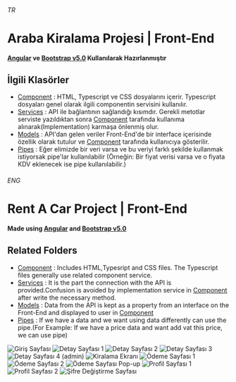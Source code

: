 ###### TR
# Araba Kiralama Projesi | Front-End
**[Angular](https://angular.io/cli) ve [Bootstrap v5.0](https://getbootstrap.com/docs/5.0/getting-started/introduction/) Kullanılarak Hazırlanmıştır**
## İlgili Klasörler
- [Component](https://github.com/mfbilgin42/kamp-final-project-front-end/tree/main/src/app/component) : HTML, Typescript ve CSS dosyalarını içerir. Typescript dosyaları genel olarak ilgili componentin servisini kullanılır.
- [Services](https://github.com/mfbilgin42/kamp-final-project-front-end/tree/main/src/app/services) : API ile bağlantının sağlandığı kısımdır. Gerekli metotlar serviste yazıldıktan sonra  [Component](https://github.com/mfbilgin42/kamp-final-project-front-end/tree/main/src/app/component) tarafında kullanıma alınarak(Implementation) karmaşa önlenmiş olur.
- [Models](https://github.com/mfbilgin42/kamp-final-project-front-end/tree/main/src/app/models) : API'dan gelen veriler Front-End'de bir interface içerisinde özellik olarak tutulur ve [Component](https://github.com/mfbilgin42/kamp-final-project-front-end/tree/main/src/app/component) tarafında kullanıcıya gösterilir.
- [Pipes](https://github.com/mfbilgin42/kamp-final-project-front-end/tree/main/src/app/pipes) : Eğer elimizde bir veri varsa ve bu veriyi farklı şekilde kullanmak istiyorsak pipe'lar kullanılabilir (Örneğin: Bir fiyat verisi varsa ve o fiyata KDV eklenecek ise pipe kullanılabilir.)

###### ENG
# Rent A Car Project | Front-End
**Made using [Angular](https://angular.io/cli) and [Bootstrap v5.0](https://getbootstrap.com/docs/5.0/getting-started/introduction/)**
## Related Folders
- [Component](https://github.com/mfbilgin42/kamp-final-project-front-end/tree/main/src/app/component) : Includes HTML,Typesript and CSS files. The Typescript files generally use related component service.
- [Services](https://github.com/mfbilgin42/kamp-final-project-front-end/tree/main/src/app/services) : It is the part the connection with the API is provided.Confusion is avoided by implementation service in [Component](https://github.com/mfbilgin42/kamp-final-project-front-end/tree/main/src/app/component) after write the necessary method.
- [Models](https://github.com/mfbilgin42/kamp-final-project-front-end/tree/main/src/app/models) : Data from the API is kept as a property from an interface on the Front-End and displayed to user in [Component](https://github.com/mfbilgin42/kamp-final-project-front-end/tree/main/src/app/component)
- [Pipes](https://github.com/mfbilgin42/kamp-final-project-front-end/tree/main/src/app/pipes) : If we have a data and  we want using data differently can use the pipe.(For Example: If we have a price data and want add vat this price, we can use pipe)



![Giriş Sayfası](https://i.hizliresim.com/6zOJ8i.png)
![Detay Sayfası 1](https://i.hizliresim.com/XSgKhl.png)
![Detay Sayfası 2](https://i.hizliresim.com/6UXOp8.png)
![Detay Sayfası 3](https://i.hizliresim.com/8MT1ag.png)
![Detay Sayfası 4 (admin)](https://i.hizliresim.com/BnQ88E.png)
![Kiralama Ekranı](https://i.hizliresim.com/bmxXjK.png)
![Ödeme Sayfası 1](https://i.hizliresim.com/gxwI1e.png)
![Ödeme Sayfası 2 ](https://i.hizliresim.com/qkjkPd.png)
![Ödeme Sayfası Pop-up](https://i.hizliresim.com/h9mbzH.png)
![Profil Sayfası 1](https://i.hizliresim.com/es6wwi.png)
![Profil Sayfası 2](https://i.hizliresim.com/UlUn9o.png)
![Şifre Değiştirme Sayfası](https://i.hizliresim.com/k4qEDq.png)
